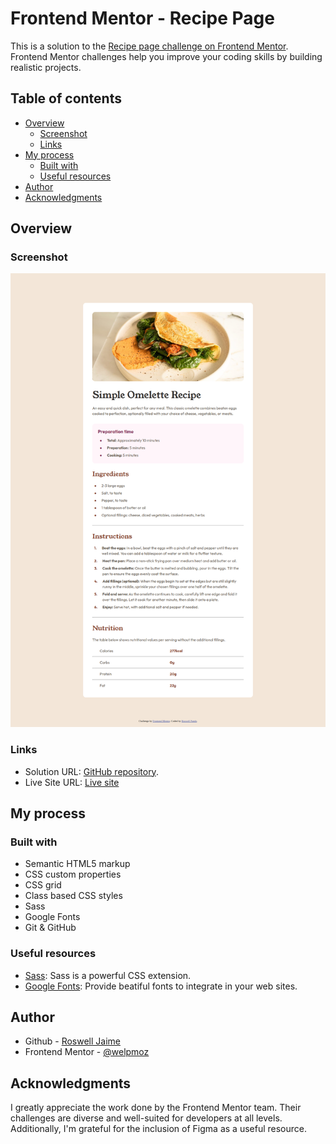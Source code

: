 # Frontend Mentor - Recipe Page

This is a solution to the [Recipe page challenge on Frontend Mentor](https://www.frontendmentor.io/challenges/recipe-page-KiTsR8QQKm). Frontend Mentor challenges help you improve your coding skills by building realistic projects. 

## Table of contents

- [Overview](#overview)
  - [Screenshot](#screenshot)
  - [Links](#links)
- [My process](#my-process)
  - [Built with](#built-with)
  - [Useful resources](#useful-resources)
- [Author](#author)
- [Acknowledgments](#acknowledgments)

## Overview

### Screenshot

![](./solution.png)

### Links

- Solution URL: [GitHub repository](https://github.com/welpmoz/Recipe-Page).
- Live Site URL: [Live site](https://welpmoz.github.io/Recipe-Page/)

## My process

### Built with

- Semantic HTML5 markup
- CSS custom properties
- CSS grid
- Class based CSS styles
- Sass
- Google Fonts
- Git & GitHub


### Useful resources

- [Sass](https://https://sass-lang.com/): Sass is a powerful CSS extension.
- [Google Fonts](https://fonts.google.com/): Provide beatiful fonts to integrate in your web sites.


## Author

- Github - [Roswell Jaime](https://github.com/welpmoz)
- Frontend Mentor - [@welpmoz](https://www.frontendmentor.io/profile/welpmoz)

## Acknowledgments

I greatly appreciate the work done by the Frontend Mentor team. Their challenges are diverse and well-suited for developers at all levels. Additionally, I'm grateful for the inclusion of Figma as a useful resource.